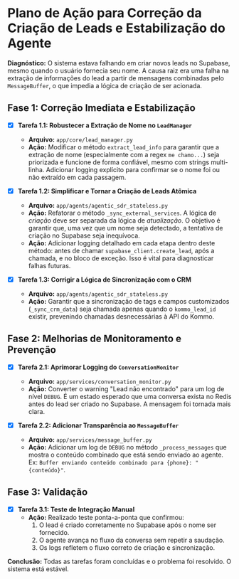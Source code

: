 # Plano de Ação para Correção da Criação de Leads e Estabilização do Agente

**Diagnóstico:** O sistema estava falhando em criar novos leads no Supabase, mesmo quando o usuário fornecia seu nome. A causa raiz era uma falha na extração de informações do lead a partir de mensagens combinadas pelo `MessageBuffer`, o que impedia a lógica de criação de ser acionada.

## Fase 1: Correção Imediata e Estabilização

- [x] **Tarefa 1.1: Robustecer a Extração de Nome no `LeadManager`**
    - **Arquivo:** `app/core/lead_manager.py`
    - **Ação:** Modificar o método `extract_lead_info` para garantir que a extração de nome (especialmente com a regex `me chamo...`) seja priorizada e funcione de forma confiável, mesmo com strings multi-linha. Adicionar logging explícito para confirmar se o nome foi ou não extraído em cada passagem.

- [x] **Tarefa 1.2: Simplificar e Tornar a Criação de Leads Atômica**
    - **Arquivo:** `app/agents/agentic_sdr_stateless.py`
    - **Ação:** Refatorar o método `_sync_external_services`. A lógica de *criação* deve ser separada da lógica de *atualização*. O objetivo é garantir que, uma vez que um nome seja detectado, a tentativa de criação no Supabase seja inequívoca.
    - **Ação:** Adicionar logging detalhado em cada etapa dentro deste método: antes de chamar `supabase_client.create_lead`, após a chamada, e no bloco de exceção. Isso é vital para diagnosticar falhas futuras.

- [x] **Tarefa 1.3: Corrigir a Lógica de Sincronização com o CRM**
    - **Arquivo:** `app/agents/agentic_sdr_stateless.py`
    - **Ação:** Garantir que a sincronização de tags e campos customizados (`_sync_crm_data`) seja chamada apenas quando o `kommo_lead_id` existir, prevenindo chamadas desnecessárias à API do Kommo.

## Fase 2: Melhorias de Monitoramento e Prevenção

- [x] **Tarefa 2.1: Aprimorar Logging do `ConversationMonitor`**
    - **Arquivo:** `app/services/conversation_monitor.py`
    - **Ação:** Converter o warning "Lead não encontrado" para um log de nível `DEBUG`. É um estado esperado que uma conversa exista no Redis antes do lead ser criado no Supabase. A mensagem foi tornada mais clara.

- [x] **Tarefa 2.2: Adicionar Transparência ao `MessageBuffer`**
    - **Arquivo:** `app/services/message_buffer.py`
    - **Ação:** Adicionar um log de `DEBUG` no método `_process_messages` que mostra o conteúdo combinado que está sendo enviado ao agente. Ex: `Buffer enviando conteúdo combinado para {phone}: "{conteúdo}"`.

## Fase 3: Validação

- [x] **Tarefa 3.1: Teste de Integração Manual**
    - **Ação:** Realizado teste ponta-a-ponta que confirmou:
        1. O lead é criado corretamente no Supabase após o nome ser fornecido.
        2. O agente avança no fluxo da conversa sem repetir a saudação.
        3. Os logs refletem o fluxo correto de criação e sincronização.

**Conclusão:** Todas as tarefas foram concluídas e o problema foi resolvido. O sistema está estável.